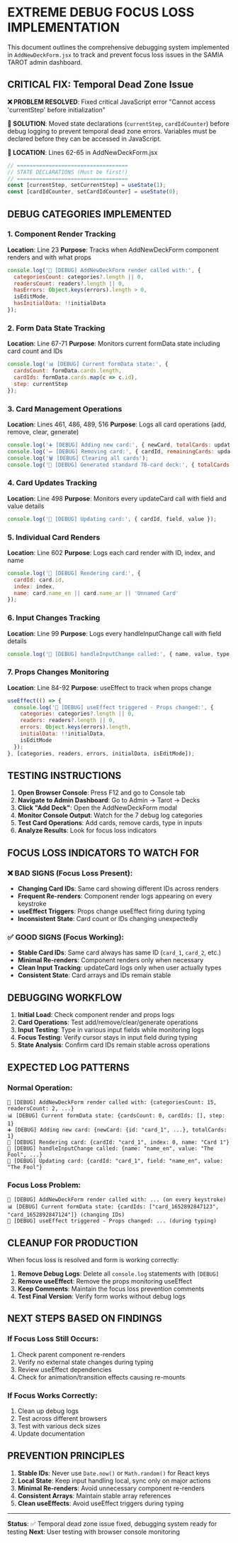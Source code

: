 # EXTREME DEBUG FOCUS LOSS IMPLEMENTATION

This document outlines the comprehensive debugging system implemented in `AddNewDeckForm.jsx` to track and prevent focus loss issues in the SAMIA TAROT admin dashboard.

## CRITICAL FIX: Temporal Dead Zone Issue

**❌ PROBLEM RESOLVED**: Fixed critical JavaScript error "Cannot access 'currentStep' before initialization"

**🔧 SOLUTION**: Moved state declarations (`currentStep`, `cardIdCounter`) before debug logging to prevent temporal dead zone errors. Variables must be declared before they can be accessed in JavaScript.

**📍 LOCATION**: Lines 62-65 in AddNewDeckForm.jsx

```javascript
// ===================================
// STATE DECLARATIONS (Must be first!)
// ===================================
const [currentStep, setCurrentStep] = useState(1);
const [cardIdCounter, setCardIdCounter] = useState(0);
```

## DEBUG CATEGORIES IMPLEMENTED

### 1. Component Render Tracking
**Location**: Line 23
**Purpose**: Tracks when AddNewDeckForm component renders and with what props

```javascript
console.log('🔧 [DEBUG] AddNewDeckForm render called with:', {
  categoriesCount: categories?.length || 0,
  readersCount: readers?.length || 0,
  hasErrors: Object.keys(errors).length > 0,
  isEditMode,
  hasInitialData: !!initialData
});
```

### 2. Form Data State Tracking
**Location**: Line 67-71
**Purpose**: Monitors current formData state including card count and IDs

```javascript
console.log('📊 [DEBUG] Current formData state:', {
  cardsCount: formData.cards.length,
  cardIds: formData.cards.map(c => c.id),
  step: currentStep
});
```

### 3. Card Management Operations
**Location**: Lines 461, 486, 489, 516
**Purpose**: Logs all card operations (add, remove, clear, generate)

```javascript
console.log('➕ [DEBUG] Adding new card:', { newCard, totalCards: updatedCards.length });
console.log('➖ [DEBUG] Removing card:', { cardId, remainingCards: updatedCards.length });
console.log('🗑️ [DEBUG] Clearing all cards');
console.log('🎴 [DEBUG] Generated standard 78-card deck:', { totalCards: standardCards.length });
```

### 4. Card Updates Tracking
**Location**: Line 498
**Purpose**: Monitors every updateCard call with field and value details

```javascript
console.log('📝 [DEBUG] Updating card:', { cardId, field, value });
```

### 5. Individual Card Renders
**Location**: Line 602
**Purpose**: Logs each card render with ID, index, and name

```javascript
console.log('🎯 [DEBUG] Rendering card:', { 
  cardId: card.id, 
  index: index, 
  name: card.name_en || card.name_ar || 'Unnamed Card' 
});
```

### 6. Input Changes Tracking
**Location**: Line 99
**Purpose**: Logs every handleInputChange call with field details

```javascript
console.log('📝 [DEBUG] handleInputChange called:', { name, value, type, checked });
```

### 7. Props Changes Monitoring
**Location**: Line 84-92
**Purpose**: useEffect to track when props change

```javascript
useEffect(() => {
  console.log('🔄 [DEBUG] useEffect triggered - Props changed:', {
    categories: categories?.length || 0,
    readers: readers?.length || 0,
    errors: Object.keys(errors).length,
    initialData: !!initialData,
    isEditMode
  });
}, [categories, readers, errors, initialData, isEditMode]);
```

## TESTING INSTRUCTIONS

1. **Open Browser Console**: Press F12 and go to Console tab
2. **Navigate to Admin Dashboard**: Go to Admin → Tarot → Decks
3. **Click "Add Deck"**: Open the AddNewDeckForm modal
4. **Monitor Console Output**: Watch for the 7 debug log categories
5. **Test Card Operations**: Add cards, remove cards, type in inputs
6. **Analyze Results**: Look for focus loss indicators

## FOCUS LOSS INDICATORS TO WATCH FOR

### ❌ BAD SIGNS (Focus Loss Present):
- **Changing Card IDs**: Same card showing different IDs across renders
- **Frequent Re-renders**: Component render logs appearing on every keystroke
- **useEffect Triggers**: Props change useEffect firing during typing
- **Inconsistent State**: Card count or IDs changing unexpectedly

### ✅ GOOD SIGNS (Focus Working):
- **Stable Card IDs**: Same card always has same ID (`card_1`, `card_2`, etc.)
- **Minimal Re-renders**: Component renders only when necessary
- **Clean Input Tracking**: updateCard logs only when user actually types
- **Consistent State**: Card arrays and IDs remain stable

## DEBUGGING WORKFLOW

1. **Initial Load**: Check component render and props logs
2. **Card Operations**: Test add/remove/clear/generate operations
3. **Input Testing**: Type in various input fields while monitoring logs
4. **Focus Testing**: Verify cursor stays in input field during typing
5. **State Analysis**: Confirm card IDs remain stable across operations

## EXPECTED LOG PATTERNS

### Normal Operation:
```
🔧 [DEBUG] AddNewDeckForm render called with: {categoriesCount: 15, readersCount: 2, ...}
📊 [DEBUG] Current formData state: {cardsCount: 0, cardIds: [], step: 1}
➕ [DEBUG] Adding new card: {newCard: {id: "card_1", ...}, totalCards: 1}
🎯 [DEBUG] Rendering card: {cardId: "card_1", index: 0, name: "Card 1"}
📝 [DEBUG] handleInputChange called: {name: "name_en", value: "The Fool", ...}
📝 [DEBUG] Updating card: {cardId: "card_1", field: "name_en", value: "The Fool"}
```

### Focus Loss Problem:
```
🔧 [DEBUG] AddNewDeckForm render called with: ... (on every keystroke)
📊 [DEBUG] Current formData state: {cardIds: ["card_1652892847123", "card_1652892847124"]} (changing IDs)
🔄 [DEBUG] useEffect triggered - Props changed: ... (during typing)
```

## CLEANUP FOR PRODUCTION

When focus loss is resolved and form is working correctly:

1. **Remove Debug Logs**: Delete all `console.log` statements with `[DEBUG]`
2. **Remove useEffect**: Remove the props monitoring useEffect
3. **Keep Comments**: Maintain the focus loss prevention comments
4. **Test Final Version**: Verify form works without debug logs

## NEXT STEPS BASED ON FINDINGS

### If Focus Loss Still Occurs:
1. Check parent component re-renders
2. Verify no external state changes during typing
3. Review useEffect dependencies
4. Check for animation/transition effects causing re-mounts

### If Focus Works Correctly:
1. Clean up debug logs
2. Test across different browsers
3. Test with various deck sizes
4. Update documentation

## PREVENTION PRINCIPLES

1. **Stable IDs**: Never use `Date.now()` or `Math.random()` for React keys
2. **Local State**: Keep input handling local, sync only on major actions
3. **Minimal Re-renders**: Avoid unnecessary component re-renders
4. **Consistent Arrays**: Maintain stable array references
5. **Clean useEffects**: Avoid useEffect triggers during typing

---

**Status**: ✅ Temporal dead zone issue fixed, debugging system ready for testing
**Next**: User testing with browser console monitoring 